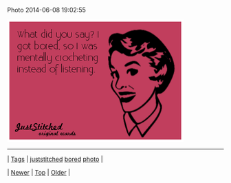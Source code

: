 <!--
title: Photo 2014-06-08 19
date: 2020-06-28T15:27:00.321Z
tags: juststitched, bored, photo
-->


Photo 2014-06-08 19:02:55

![](88196284194-0.png)

<!--BOTTOM-POST-NAVIGATION-->
---

| [Tags](tags.md) | [juststitched](tag-juststitched.md) [bored](tag-bored.md) [photo](tag-photo.md) |

| [Newer](88176710697.md) | [Top](index.md) | [Older](88237335897.md) |
